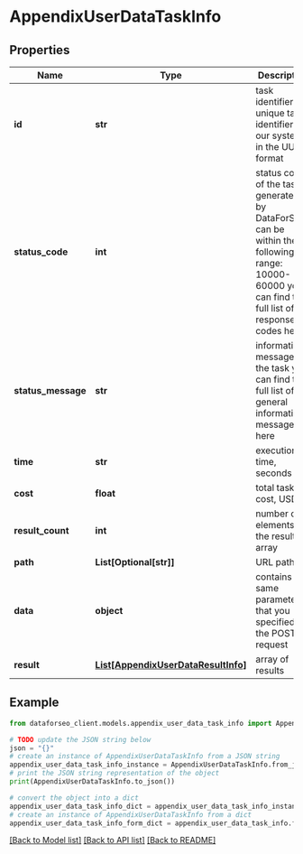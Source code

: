 # AppendixUserDataTaskInfo


## Properties

Name | Type | Description | Notes
------------ | ------------- | ------------- | -------------
**id** | **str** | task identifier unique task identifier in our system in the UUID format | [optional] 
**status_code** | **int** | status code of the task generated by DataForSEO, can be within the following range: 10000-60000 you can find the full list of the response codes here | [optional] 
**status_message** | **str** | informational message of the task you can find the full list of general informational messages here | [optional] 
**time** | **str** | execution time, seconds | [optional] 
**cost** | **float** | total tasks cost, USD | [optional] 
**result_count** | **int** | number of elements in the result array | [optional] 
**path** | **List[Optional[str]]** | URL path | [optional] 
**data** | **object** | contains the same parameters that you specified in the POST request | [optional] 
**result** | [**List[AppendixUserDataResultInfo]**](AppendixUserDataResultInfo.md) | array of results | [optional] 

## Example

```python
from dataforseo_client.models.appendix_user_data_task_info import AppendixUserDataTaskInfo

# TODO update the JSON string below
json = "{}"
# create an instance of AppendixUserDataTaskInfo from a JSON string
appendix_user_data_task_info_instance = AppendixUserDataTaskInfo.from_json(json)
# print the JSON string representation of the object
print(AppendixUserDataTaskInfo.to_json())

# convert the object into a dict
appendix_user_data_task_info_dict = appendix_user_data_task_info_instance.to_dict()
# create an instance of AppendixUserDataTaskInfo from a dict
appendix_user_data_task_info_form_dict = appendix_user_data_task_info.from_dict(appendix_user_data_task_info_dict)
```
[[Back to Model list]](../README.md#documentation-for-models) [[Back to API list]](../README.md#documentation-for-api-endpoints) [[Back to README]](../README.md)


